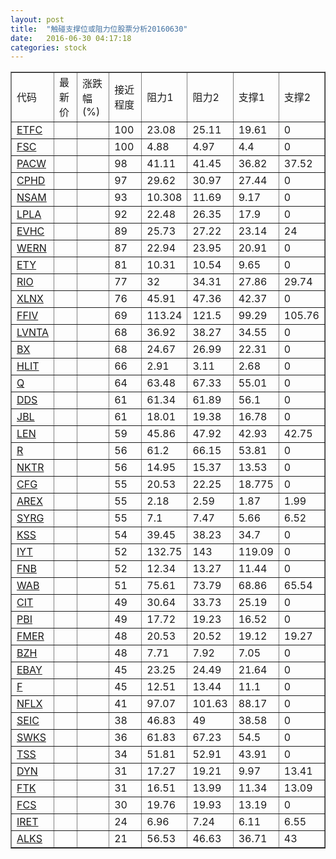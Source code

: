 ```yaml
---
layout: post
title:  "触碰支撑位或阻力位股票分析20160630"
date:   2016-06-30 04:17:18
categories: stock
---
```

<script type="text/javascript">
var stockList = []
stockList.push('gb_etfc');
stockList.push('gb_fsc');
stockList.push('gb_pacw');
stockList.push('gb_cphd');
stockList.push('gb_nsam');
stockList.push('gb_lpla');
stockList.push('gb_evhc');
stockList.push('gb_wern');
stockList.push('gb_ety');
stockList.push('gb_rio');
stockList.push('gb_xlnx');
stockList.push('gb_ffiv');
stockList.push('gb_lvnta');
stockList.push('gb_bx');
stockList.push('gb_hlit');
stockList.push('gb_q');
stockList.push('gb_dds');
stockList.push('gb_jbl');
stockList.push('gb_len');
stockList.push('gb_r');
stockList.push('gb_nktr');
stockList.push('gb_cfg');
stockList.push('gb_arex');
stockList.push('gb_syrg');
stockList.push('gb_kss');
stockList.push('gb_iyt');
stockList.push('gb_fnb');
stockList.push('gb_wab');
stockList.push('gb_cit');
stockList.push('gb_pbi');
stockList.push('gb_fmer');
stockList.push('gb_bzh');
stockList.push('gb_ebay');
stockList.push('gb_f');
stockList.push('gb_nflx');
stockList.push('gb_seic');
stockList.push('gb_swks');
stockList.push('gb_tss');
stockList.push('gb_dyn');
stockList.push('gb_ftk');
stockList.push('gb_fcs');
stockList.push('gb_iret');
stockList.push('gb_alks');
</script>
<table border="1">
 <tr>
 <td>代码</td>
 <td>最新价</td>
 <td>涨跌幅(%)</td>
 <td>接近程度</td>
 <td>阻力1</td>
 <td>阻力2</td>
 <td>支撑1</td>
 <td>支撑2</td>
</tr>
  <tr id="etfc" class="red">
  <td><a href="http://stock.finance.sina.com.cn/usstock/quotes/ETFC.html" target="_blank">ETFC</a></td><td></td><td></td><td>100</td><td>23.08</td><td>25.11</td><td>19.61</td><td>0</td></tr>
  <tr id="fsc" class="red">
  <td><a href="http://stock.finance.sina.com.cn/usstock/quotes/FSC.html" target="_blank">FSC</a></td><td></td><td></td><td>100</td><td>4.88</td><td>4.97</td><td>4.4</td><td>0</td></tr>
  <tr id="pacw" class="green">
  <td><a href="http://stock.finance.sina.com.cn/usstock/quotes/PACW.html" target="_blank">PACW</a></td><td></td><td></td><td>98</td><td>41.11</td><td>41.45</td><td>36.82</td><td>37.52</td></tr>
  <tr id="cphd" class="red">
  <td><a href="http://stock.finance.sina.com.cn/usstock/quotes/CPHD.html" target="_blank">CPHD</a></td><td></td><td></td><td>97</td><td>29.62</td><td>30.97</td><td>27.44</td><td>0</td></tr>
  <tr id="nsam" class="red">
  <td><a href="http://stock.finance.sina.com.cn/usstock/quotes/NSAM.html" target="_blank">NSAM</a></td><td></td><td></td><td>93</td><td>10.308</td><td>11.69</td><td>9.17</td><td>0</td></tr>
  <tr id="lpla" class="red">
  <td><a href="http://stock.finance.sina.com.cn/usstock/quotes/LPLA.html" target="_blank">LPLA</a></td><td></td><td></td><td>92</td><td>22.48</td><td>26.35</td><td>17.9</td><td>0</td></tr>
  <tr id="evhc" class="red">
  <td><a href="http://stock.finance.sina.com.cn/usstock/quotes/EVHC.html" target="_blank">EVHC</a></td><td></td><td></td><td>89</td><td>25.73</td><td>27.22</td><td>23.14</td><td>24</td></tr>
  <tr id="wern" class="red">
  <td><a href="http://stock.finance.sina.com.cn/usstock/quotes/WERN.html" target="_blank">WERN</a></td><td></td><td></td><td>87</td><td>22.94</td><td>23.95</td><td>20.91</td><td>0</td></tr>
  <tr id="ety" class="green">
  <td><a href="http://stock.finance.sina.com.cn/usstock/quotes/ETY.html" target="_blank">ETY</a></td><td></td><td></td><td>81</td><td>10.31</td><td>10.54</td><td>9.65</td><td>0</td></tr>
  <tr id="rio" class="green">
  <td><a href="http://stock.finance.sina.com.cn/usstock/quotes/RIO.html" target="_blank">RIO</a></td><td></td><td></td><td>77</td><td>32</td><td>34.31</td><td>27.86</td><td>29.74</td></tr>
  <tr id="xlnx" class="red">
  <td><a href="http://stock.finance.sina.com.cn/usstock/quotes/XLNX.html" target="_blank">XLNX</a></td><td></td><td></td><td>76</td><td>45.91</td><td>47.36</td><td>42.37</td><td>0</td></tr>
  <tr id="ffiv" class="red">
  <td><a href="http://stock.finance.sina.com.cn/usstock/quotes/FFIV.html" target="_blank">FFIV</a></td><td></td><td></td><td>69</td><td>113.24</td><td>121.5</td><td>99.29</td><td>105.76</td></tr>
  <tr id="lvnta" class="red">
  <td><a href="http://stock.finance.sina.com.cn/usstock/quotes/LVNTA.html" target="_blank">LVNTA</a></td><td></td><td></td><td>68</td><td>36.92</td><td>38.27</td><td>34.55</td><td>0</td></tr>
  <tr id="bx" class="green">
  <td><a href="http://stock.finance.sina.com.cn/usstock/quotes/BX.html" target="_blank">BX</a></td><td></td><td></td><td>68</td><td>24.67</td><td>26.99</td><td>22.31</td><td>0</td></tr>
  <tr id="hlit" class="red">
  <td><a href="http://stock.finance.sina.com.cn/usstock/quotes/HLIT.html" target="_blank">HLIT</a></td><td></td><td></td><td>66</td><td>2.91</td><td>3.11</td><td>2.68</td><td>0</td></tr>
  <tr id="q" class="green">
  <td><a href="http://stock.finance.sina.com.cn/usstock/quotes/Q.html" target="_blank">Q</a></td><td></td><td></td><td>64</td><td>63.48</td><td>67.33</td><td>55.01</td><td>0</td></tr>
  <tr id="dds" class="red">
  <td><a href="http://stock.finance.sina.com.cn/usstock/quotes/DDS.html" target="_blank">DDS</a></td><td></td><td></td><td>61</td><td>61.34</td><td>61.89</td><td>56.1</td><td>0</td></tr>
  <tr id="jbl" class="red">
  <td><a href="http://stock.finance.sina.com.cn/usstock/quotes/JBL.html" target="_blank">JBL</a></td><td></td><td></td><td>61</td><td>18.01</td><td>19.38</td><td>16.78</td><td>0</td></tr>
  <tr id="len" class="red">
  <td><a href="http://stock.finance.sina.com.cn/usstock/quotes/LEN.html" target="_blank">LEN</a></td><td></td><td></td><td>59</td><td>45.86</td><td>47.92</td><td>42.93</td><td>42.75</td></tr>
  <tr id="r" class="red">
  <td><a href="http://stock.finance.sina.com.cn/usstock/quotes/R.html" target="_blank">R</a></td><td></td><td></td><td>56</td><td>61.2</td><td>66.15</td><td>53.81</td><td>0</td></tr>
  <tr id="nktr" class="green">
  <td><a href="http://stock.finance.sina.com.cn/usstock/quotes/NKTR.html" target="_blank">NKTR</a></td><td></td><td></td><td>56</td><td>14.95</td><td>15.37</td><td>13.53</td><td>0</td></tr>
  <tr id="cfg" class="green">
  <td><a href="http://stock.finance.sina.com.cn/usstock/quotes/CFG.html" target="_blank">CFG</a></td><td></td><td></td><td>55</td><td>20.53</td><td>22.25</td><td>18.775</td><td>0</td></tr>
  <tr id="arex" class="red">
  <td><a href="http://stock.finance.sina.com.cn/usstock/quotes/AREX.html" target="_blank">AREX</a></td><td></td><td></td><td>55</td><td>2.18</td><td>2.59</td><td>1.87</td><td>1.99</td></tr>
  <tr id="syrg" class="green">
  <td><a href="http://stock.finance.sina.com.cn/usstock/quotes/SYRG.html" target="_blank">SYRG</a></td><td></td><td></td><td>55</td><td>7.1</td><td>7.47</td><td>5.66</td><td>6.52</td></tr>
  <tr id="kss" class="red">
  <td><a href="http://stock.finance.sina.com.cn/usstock/quotes/KSS.html" target="_blank">KSS</a></td><td></td><td></td><td>54</td><td>39.45</td><td>38.23</td><td>34.7</td><td>0</td></tr>
  <tr id="iyt" class="green">
  <td><a href="http://stock.finance.sina.com.cn/usstock/quotes/IYT.html" target="_blank">IYT</a></td><td></td><td></td><td>52</td><td>132.75</td><td>143</td><td>119.09</td><td>0</td></tr>
  <tr id="fnb" class="red">
  <td><a href="http://stock.finance.sina.com.cn/usstock/quotes/FNB.html" target="_blank">FNB</a></td><td></td><td></td><td>52</td><td>12.34</td><td>13.27</td><td>11.44</td><td>0</td></tr>
  <tr id="wab" class="green">
  <td><a href="http://stock.finance.sina.com.cn/usstock/quotes/WAB.html" target="_blank">WAB</a></td><td></td><td></td><td>51</td><td>75.61</td><td>73.79</td><td>68.86</td><td>65.54</td></tr>
  <tr id="cit" class="green">
  <td><a href="http://stock.finance.sina.com.cn/usstock/quotes/CIT.html" target="_blank">CIT</a></td><td></td><td></td><td>49</td><td>30.64</td><td>33.73</td><td>25.19</td><td>0</td></tr>
  <tr id="pbi" class="red">
  <td><a href="http://stock.finance.sina.com.cn/usstock/quotes/PBI.html" target="_blank">PBI</a></td><td></td><td></td><td>49</td><td>17.72</td><td>19.23</td><td>16.52</td><td>0</td></tr>
  <tr id="fmer" class="green">
  <td><a href="http://stock.finance.sina.com.cn/usstock/quotes/FMER.html" target="_blank">FMER</a></td><td></td><td></td><td>48</td><td>20.53</td><td>20.52</td><td>19.12</td><td>19.27</td></tr>
  <tr id="bzh" class="red">
  <td><a href="http://stock.finance.sina.com.cn/usstock/quotes/BZH.html" target="_blank">BZH</a></td><td></td><td></td><td>48</td><td>7.71</td><td>7.92</td><td>7.05</td><td>0</td></tr>
  <tr id="ebay" class="green">
  <td><a href="http://stock.finance.sina.com.cn/usstock/quotes/EBAY.html" target="_blank">EBAY</a></td><td></td><td></td><td>45</td><td>23.25</td><td>24.49</td><td>21.64</td><td>0</td></tr>
  <tr id="f" class="green">
  <td><a href="http://stock.finance.sina.com.cn/usstock/quotes/F.html" target="_blank">F</a></td><td></td><td></td><td>45</td><td>12.51</td><td>13.44</td><td>11.1</td><td>0</td></tr>
  <tr id="nflx" class="green">
  <td><a href="http://stock.finance.sina.com.cn/usstock/quotes/NFLX.html" target="_blank">NFLX</a></td><td></td><td></td><td>41</td><td>97.07</td><td>101.63</td><td>88.17</td><td>0</td></tr>
  <tr id="seic" class="red">
  <td><a href="http://stock.finance.sina.com.cn/usstock/quotes/SEIC.html" target="_blank">SEIC</a></td><td></td><td></td><td>38</td><td>46.83</td><td>49</td><td>38.58</td><td>0</td></tr>
  <tr id="swks" class="red">
  <td><a href="http://stock.finance.sina.com.cn/usstock/quotes/SWKS.html" target="_blank">SWKS</a></td><td></td><td></td><td>36</td><td>61.83</td><td>67.23</td><td>54.5</td><td>0</td></tr>
  <tr id="tss" class="red">
  <td><a href="http://stock.finance.sina.com.cn/usstock/quotes/TSS.html" target="_blank">TSS</a></td><td></td><td></td><td>34</td><td>51.81</td><td>52.91</td><td>43.91</td><td>0</td></tr>
  <tr id="dyn" class="red">
  <td><a href="http://stock.finance.sina.com.cn/usstock/quotes/DYN.html" target="_blank">DYN</a></td><td></td><td></td><td>31</td><td>17.27</td><td>19.21</td><td>9.97</td><td>13.41</td></tr>
  <tr id="ftk" class="green">
  <td><a href="http://stock.finance.sina.com.cn/usstock/quotes/FTK.html" target="_blank">FTK</a></td><td></td><td></td><td>31</td><td>16.51</td><td>13.99</td><td>11.34</td><td>13.09</td></tr>
  <tr id="fcs" class="green">
  <td><a href="http://stock.finance.sina.com.cn/usstock/quotes/FCS.html" target="_blank">FCS</a></td><td></td><td></td><td>30</td><td>19.76</td><td>19.93</td><td>13.19</td><td>0</td></tr>
  <tr id="iret" class="green">
  <td><a href="http://stock.finance.sina.com.cn/usstock/quotes/IRET.html" target="_blank">IRET</a></td><td></td><td></td><td>24</td><td>6.96</td><td>7.24</td><td>6.11</td><td>6.55</td></tr>
  <tr id="alks" class="green">
  <td><a href="http://stock.finance.sina.com.cn/usstock/quotes/ALKS.html" target="_blank">ALKS</a></td><td></td><td></td><td>21</td><td>56.53</td><td>46.63</td><td>36.71</td><td>43</td></tr>
</table>
